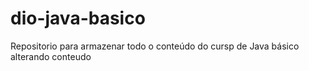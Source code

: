 # dio-java-basico
Repositorio para armazenar todo o conteúdo do cursp de Java básico
alterando conteudo